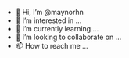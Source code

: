 - 👋 Hi, I’m @maynorhn
- 👀 I’m interested in ...
- 🌱 I’m currently learning ...
- 💞️ I’m looking to collaborate on ...
- 📫 How to reach me ...

<!---
maynorhn/maynorhn is a ✨ special ✨ repository because its `README.md` (this file) appears on your GitHub profile.
You can click the Preview link to take a look at your changes.
--->
